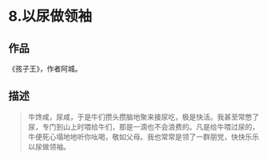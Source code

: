 # 8.以尿做领袖
## 作品
《孩子王》，作者阿城。

## 描述
> 牛馋咸，尿咸，于是牛们攒头攒脑地聚来接尿吃，极是快活。我甚至常憋了尿，专门到山上时喂给牛们，那是一滴也不会浪费的。凡是给牛喂过尿的，牛便死心塌地地听你吆喝，敬如父母。我也常常是领了一群朋党，快快乐乐以尿做领袖。


